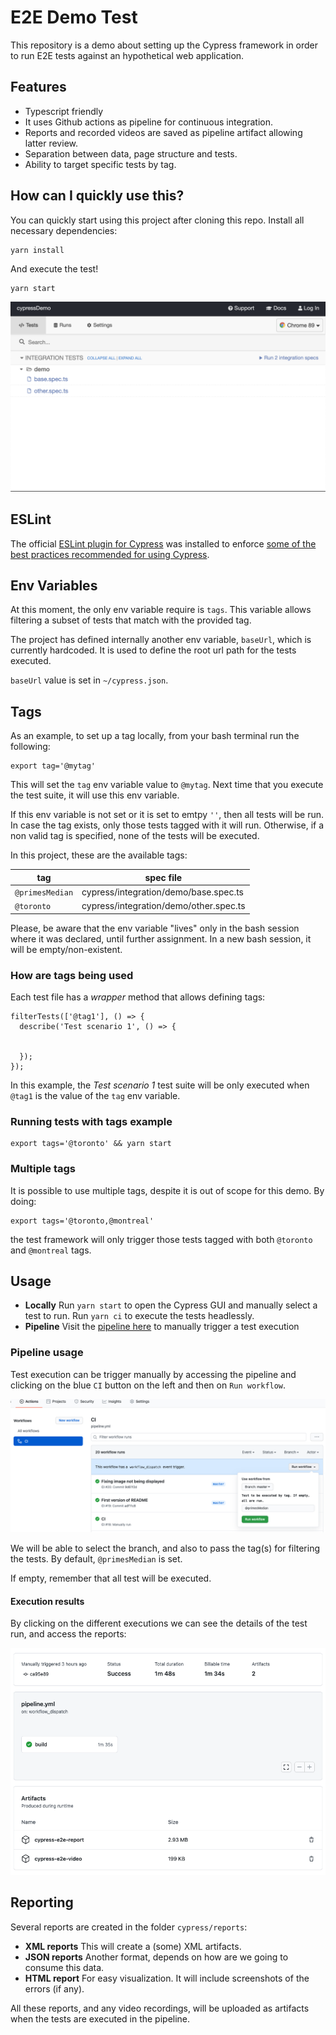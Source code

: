 # E2E Demo Test

This repository is a demo about setting up the Cypress framework in order to run E2E tests against an hypothetical web application.

## Features
- Typescript friendly
- It uses Github actions as pipeline for continuous integration.
- Reports and recorded videos are saved as pipeline artifact allowing latter review.
- Separation between data, page structure and tests.
- Ability to target specific tests by tag.

## How can I quickly use this?
You can quickly start using this project after cloning this repo. Install all necessary dependencies:

```
yarn install
```

And execute the test!

```
yarn start
```
![Cypress GUI](./documentation/cypress-gui.png)

## ESLint
The official [ESLint plugin for Cypress](https://github.com/cypress-io/eslint-plugin-cypress) was installed to enforce [some of the best practices recommended for using Cypress](https://on.cypress.io/best-practices).

## Env Variables

At this moment, the only env variable require is `tags`. This variable allows filtering a subset of tests that match with the provided tag.

The project has defined internally another env variable, `baseUrl`, which is currently hardcoded. It is used to define the root url path for the tests executed.

`baseUrl` value is set in `~/cypress.json`.


## Tags

As an example, to set up a tag locally, from your bash terminal run the following:

```
export tag='@mytag'
```

This will set the `tag` env variable value to `@mytag`. Next time that you execute the test suite, it will use this env variable.

If this env variable is not set or it is set to emtpy `''`, then all tests will be run. In case the tag exists, only those tests tagged with it will run. Otherwise, if a non valid tag is specified, none of the tests will be executed.

In this project, these are the available tags:

| tag | spec file |
|---|---|
| `@primesMedian` | cypress/integration/demo/base.spec.ts |
| `@toronto` | cypress/integration/demo/other.spec.ts |

Please, be aware that the env variable "lives" only in the bash session where it was declared, until further assignment. In a new bash session, it will be empty/non-existent.

### How are tags being used

Each test file has a _wrapper_ method that allows defining tags:

```
filterTests(['@tag1'], () => {
  describe('Test scenario 1', () => {


  });
});
```

In this example, the _Test scenario 1_ test suite will be only executed when `@tag1` is the value of the `tag` env variable.

### Running tests with tags example

```
export tags='@toronto' && yarn start
```

### Multiple tags

It is possible to use multiple tags, despite it is out of scope for this demo. By doing:

```
export tags='@toronto,@montreal'
```

the test framework will only trigger those tests tagged with both `@toronto` and `@montreal` tags.

## Usage

- **Locally**
    Run `yarn start` to open the Cypress GUI and manually select a test to run.
    Run `yarn ci` to execute the tests headlessly.
- **Pipeline**
    Visit the [pipeline here](https://github.com/caragpe/cypressDemo/actions) to manually trigger a test execution

### Pipeline usage

Test execution can be trigger manually by accessing the pipeline and clicking on the blue `CI` button on the left and then on `Run workflow`.

![Github actions](./documentation/github-actions.png)

We will be able to select the branch, and also to pass the tag(s) for filtering the tests. By default, `@primesMedian` is set.

If empty, remember that all test will be executed.

#### Execution results

By clicking on the different executions we can see the details of the test run, and access the reports:

![Pipeline artifacst](./documentation/pipeline-artifacts.png)
## Reporting

Several reports are created in the folder `cypress/reports`:

- **XML reports**
This will create a (some) XML artifacts.
- **JSON reports**
Another format, depends on how are we going to consume this data.
- **HTML report**
For easy visualization. It will include screenshots of the errors (if any).


All these reports, and any video recordings, will be uploaded as artifacts when the tests are executed in the pipeline.
